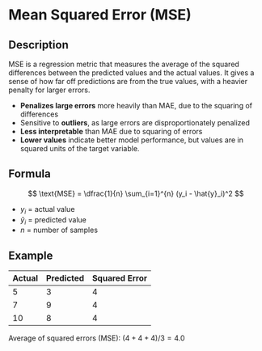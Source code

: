 # Mean Squared Error (MSE)

## Description

MSE is a regression metric that measures the average of the squared differences between the predicted values and the actual values. It gives a sense of how far off predictions are from the true values, with a heavier penalty for larger errors.

- **Penalizes large errors** more heavily than MAE, due to the squaring of differences
- Sensitive to **outliers**, as large errors are disproportionately penalized
- **Less interpretable** than MAE due to squaring of errors
- **Lower values** indicate better model performance, but values are in squared units of the target variable.

## Formula

$$
\text{MSE} = \dfrac{1}{n} \sum_{i=1}^{n} (y_i - \hat{y}_i)^2
$$

- $y_i$ = actual value
- $\hat{y}_i$ = predicted value
- $n$ = number of samples

## Example

| Actual | Predicted | Squared Error |
|--------|-----------|---------------|
| 5      | 3         | 4             |
| 7      | 9         | 4             |
| 10     | 8         | 4             |

Average of squared errors (MSE): $(4 + 4 + 4) / 3 = 4.0$
